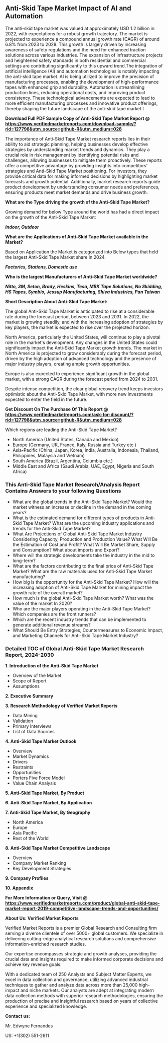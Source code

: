 <h2>Anti-Skid Tape Market Impact of AI and Automation</h2>The anti-skid tape market was valued at approximately USD 1.2 billion in 2022, with expectations for a robust growth trajectory. The market is projected to experience a compound annual growth rate (CAGR) of around 6.8% from 2023 to 2028. This growth is largely driven by increasing awareness of safety regulations and the need for enhanced traction solutions across various industries. The expansion of infrastructure projects and heightened safety standards in both residential and commercial settings are contributing significantly to this upward trend.The integration of artificial intelligence (AI) and automation technologies is notably impacting the anti-skid tape market. AI is being utilized to improve the precision of manufacturing processes, enabling the development of high-performance tapes with enhanced grip and durability. Automation is streamlining production lines, reducing operational costs, and improving product consistency. These technological advancements are expected to lead to more efficient manufacturing processes and innovative product offerings, thereby shaping the future landscape of the anti-skid tape market.t</p><p id="" class=""><strong>Download Full PDF Sample Copy of Anti-Skid Tape Market Report @ <a href="https://www.verifiedmarketreports.com/download-sample/?rid=127798&utm_source=github-R&utm_medium=028" target="_blank">https://www.verifiedmarketreports.com/download-sample/?rid=127798&utm_source=github-R&utm_medium=028</a></strong></p><p>The importance of&nbsp;Anti-Skid Tape Market research reports lies in their ability to aid strategic planning, helping businesses develop effective strategies by understanding market trends and dynamics. They play a crucial role in risk management by identifying potential risks and challenges, allowing businesses to mitigate them proactively. These reports offer a competitive advantage by providing insights into competitors' strategies and Anti-Skid Tape Market positioning. For investors, they provide critical data for making informed decisions by highlighting market forecasts and growth potential. Additionally, market research reports guide product development by understanding consumer needs and preferences, ensuring products meet market demands and drive business growth.</p><p><strong>What are the&nbsp;Type driving the growth of the Anti-Skid Tape Market?</strong></p><p id="" class="">Growing demand for below Type around the world has had a direct impact on the growth of the Anti-Skid Tape Market:</p><em><strong>Indoor, Outdoor</strong></em></p><strong>What are the&nbsp;Applications&nbsp;of Anti-Skid Tape Market available in the Market?</strong></p><p id="" class="">Based on Application the Market is categorized into Below types that held the largest Anti-Skid Tape Market share In 2024.</p><em><strong>Factories, Stations, Domestic use</strong></em></p><strong>Who is the largest Manufacturers of Anti-Skid Tape Market worldwide?</strong></p><p><em><strong>Nitto, 3M, Seton, Brady, Heskins, Tesa, MBK Tape Solutions, No Skidding, HS Tapes, Symbio, Jessup Manufacturing, Shiva Industries, Pan Taiwan</strong></em></p><p id="" class=""><strong>Short Description About Anti-Skid Tape Market:</strong></p><p>The global Anti-Skid Tape Market is anticipated to rise at a considerable rate during the forecast period, between 2023 and 2031. In 2022, the market is growing steadily, and with the increasing adoption of strategies by key players, the market is expected to rise over the projected horizon.</p><p>North America, particularly the United States, will continue to play a pivotal role in the market's development. Any changes in the United States could significantly impact the Anti-Skid Tape Market growth trends. The market in North America is projected to grow considerably during the forecast period, driven by the high adoption of advanced technology and the presence of major industry players, creating ample growth opportunities.</p><p>Europe is also expected to experience significant growth in the global market, with a strong CAGR during the forecast period from 2024 to 2031.</p><p>Despite intense competition, the clear global recovery trend keeps investors optimistic about the Anti-Skid Tape Market, with more new investments expected to enter the field in the future.</p><p id="" class=""><strong>Get Discount On The Purchase Of This Report @ <a href="https://www.verifiedmarketreports.com/ask-for-discount/?rid=127798&utm_source=github-R&utm_medium=028" target="_blank">https://www.verifiedmarketreports.com/ask-for-discount/?rid=127798&utm_source=github-R&utm_medium=028</a></strong></p>Which regions are leading the Anti-Skid Tape Market?</p><ul><li>North America (United States, Canada and Mexico)</li><li>Europe (Germany, UK, France, Italy, Russia and Turkey etc.)</li><li>Asia-Pacific (China, Japan, Korea, India, Australia, Indonesia, Thailand, Philippines, Malaysia and Vietnam)</li><li>South America (Brazil, Argentina, Columbia etc.)</li><li>Middle East and Africa (Saudi Arabia, UAE, Egypt, Nigeria and South Africa)</li></ul><h3 id="" class="">This Anti-Skid Tape Market Research/Analysis Report Contains Answers to your following Questions</h3><ul><li>What are the global trends in the Anti-Skid Tape Market? Would the market witness an increase or decline in the demand in the coming years?</li><li>What is the estimated demand for different types of products in Anti-Skid Tape Market? What are the upcoming industry applications and trends for the Anti-Skid Tape Market?</li><li>What Are Projections of Global Anti-Skid Tape Market Industry Considering Capacity, Production and Production Value? What Will Be the Estimation of Cost and Profit? What Will Be Market Share, Supply and Consumption? What about imports and Export?</li><li>Where will the strategic developments take the industry in the mid to long-term?</li><li>What are the factors contributing to the final price of Anti-Skid Tape Market? What are the raw materials used for Anti-Skid Tape Market manufacturing?</li><li>How big is the opportunity for the Anti-Skid Tape Market? How will the increasing adoption of Anti-Skid Tape Market for mining impact the growth rate of the overall market?</li><li>How much is the global Anti-Skid Tape Market worth? What was the value of the market In 2020?</li><li>Who are the major players operating in the Anti-Skid Tape Market? Which companies are the front runners?</li><li>Which are the recent industry trends that can be implemented to generate additional revenue streams?</li><li>What Should Be Entry Strategies, Countermeasures to Economic Impact, and Marketing Channels for Anti-Skid Tape Market Industry?</li></ul><h3 id="" class="">Detailed TOC of Global Anti-Skid Tape Market Research Report, 2024-2030</h3><p id="" class=""><strong>1. Introduction of the Anti-Skid Tape Market</strong></p><ul><li>Overview of the Market</li><li>Scope of Report</li><li>Assumptions</li></ul><p id="" class=""><strong>2. Executive Summary</strong></p><p id="" class=""><strong>3. Research Methodology of Verified Market Reports</strong></p><ul><li>Data Mining</li><li>Validation</li><li>Primary Interviews</li><li>List of Data Sources</li></ul><p id="" class=""><strong>4. Anti-Skid Tape Market Outlook</strong></p><ul><li>Overview</li><li>Market Dynamics</li><li>Drivers</li><li>Restraints</li><li>Opportunities</li><li>Porters Five Force Model</li><li>Value Chain Analysis</li></ul><p id="" class=""><strong>5. Anti-Skid Tape Market, By Product</strong></p><p id="" class=""><strong>6. Anti-Skid Tape Market, By Application</strong></p><p id="" class=""><strong>7. Anti-Skid Tape Market, By Geography</strong></p><ul><li>North America</li><li>Europe</li><li>Asia Pacific</li><li>Rest of the World</li></ul><p id="" class=""><strong>8. Anti-Skid Tape Market Competitive Landscape</strong></p><ul><li>Overview</li><li>Company Market Ranking</li><li>Key Development Strategies</li></ul><p id="" class=""><strong>9. Company Profiles</strong></p><p id="" class=""><strong>10. Appendix</strong></p><p id="" class=""><strong>For More Information or Query, Visit @ <a href="https://www.verifiedmarketreports.com/product/global-anti-skid-tape-market-report-2019-competitive-landscape-trends-and-opportunities/" target="_blank">https://www.verifiedmarketreports.com/product/global-anti-skid-tape-market-report-2019-competitive-landscape-trends-and-opportunities/</a></strong></p><p id="" class=""><strong>About Us: Verified Market Reports</strong></p><p id="" class="">Verified Market Reports is a premier Global Research and Consulting firm serving a diverse clientele of over 5000+ global customers. We specialize in delivering cutting-edge analytical research solutions and comprehensive information-enriched research studies.</p><p id="" class="">Our expertise encompasses strategic and growth analyses, providing the crucial data and insights required to make informed corporate decisions and achieve key revenue goals.</p><p id="" class="">With a dedicated team of 250 Analysts and Subject Matter Experts, we excel in data collection and governance, utilizing advanced industrial techniques to gather and analyze data across more than 25,000 high-impact and niche markets. Our analysts are adept at integrating modern data collection methods with superior research methodologies, ensuring the production of precise and insightful research based on years of collective experience and specialized knowledge.</p><p id="" class=""><strong>Contact us:</strong></p><p id="" class="">Mr. Edwyne Fernandes</p><p id="" class="">US: +1(302) 551-2611</p>